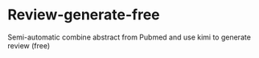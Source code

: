 # Review-generate-free
Semi-automatic combine abstract from Pubmed and use kimi to generate review (free)
